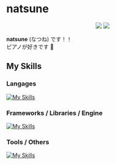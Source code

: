 # natsune
<div align="center">
  
[![](https://komarev.com/ghpvc/?username=natsuneco&style=for-the-badge)](https://github.com/natsuneco)
[![](https://img.shields.io/badge/Zenn-natsune-3ea8fe.svg?style=for-the-badge&logo=zenn)](https://zenn.dev/natsune)
  
</div>

**natsune** (なつね) です！！  
ピアノが好きです 🎹

## My Skills
### Langages
[![My Skills](https://skillicons.dev/icons?i=py,ts,js,html,css,c,cs)](https://skillicons.dev)

### Frameworks / Libraries / Engine
[![My Skills](https://skillicons.dev/icons?i=react,django,fastapi,opencv,unity)](https://skillicons.dev)

### Tools / Others
[![My Skills](https://skillicons.dev/icons?i=git,figma,linux,raspberrypi)](https://skillicons.dev)

